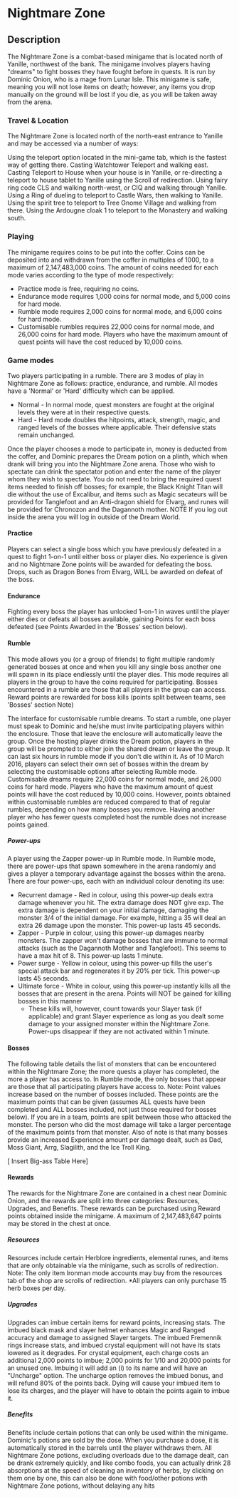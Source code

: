 # Nightmare Zone

## Description
The Nightmare Zone is a combat-based minigame that is located north of Yanille, northwest of the bank. The minigame involves players having "dreams" to fight bosses they have fought before in quests. It is run by Dominic Onion, who is a mage from Lunar Isle. This minigame is safe, meaning you will not lose items on death; however, any items you drop manually on the ground will be lost if you die, as you will be taken away from the arena. 

### Travel & Location
The Nightmare Zone is located north of the north-east entrance to Yanille and may be accessed via a number of ways:

Using the teleport option located in the mini-game tab, which is the fastest way of getting there. 
Casting Watchtower Teleport and walking east. 
Casting Teleport to House when your house is in Yanille, or re-directing a teleport to house tablet to Yanille using the Scroll of redirection. 
Using fairy ring code CLS and walking north-west, or CIQ and walking through Yanille. 
Using a Ring of dueling to teleport to Castle Wars, then walking to Yanille. 
Using the spirit tree to teleport to Tree Gnome Village and walking from there. 
Using the Ardougne cloak 1 to teleport to the Monastery and walking south.

### Playing
The minigame requires coins to be put into the coffer. Coins can be deposited into and withdrawn from the coffer in multiples of 1000, to a maximum of 2,147,483,000 coins. The amount of coins needed for each mode varies according to the type of mode respectively: 
- Practice mode is free, requiring no coins. 
- Endurance mode requires 1,000 coins for normal mode, and 5,000 coins for hard mode. 
- Rumble mode requires 2,000 coins for normal mode, and 6,000 coins for hard mode. 
- Customisable rumbles requires 22,000 coins for normal mode, and 26,000 coins for hard mode. Players who have the maximum amount of quest points will have the cost reduced by 10,000 coins.

### Game modes
Two players participating in a rumble.
There are 3 modes of play in Nightmare Zone as follows: practice, endurance, and rumble. 
All modes have a 'Normal' or 'Hard' difficulty which can be applied. 
- Normal - In normal mode, quest monsters are fought at the original levels they were at in their respective quests. 
- Hard - Hard mode doubles the hitpoints, attack, strength, magic, and ranged levels of the bosses where applicable. Their defensive stats remain unchanged. 

Once the player chooses a mode to participate in, money is deducted from the coffer, and Dominic prepares the Dream potion on a plinth, which when drank will bring you into the Nightmare Zone arena. Those who wish to spectate can drink the spectator potion and enter the name of the player whom they wish to spectate. 
You do not need to bring the required quest items needed to finish off bosses; for example, the Black Knight Titan will die without the use of Excalibur, and items such as Magic secateurs will be provided for Tanglefoot and an Anti-dragon shield for Elvarg, and runes will be provided for Chronozon and the Dagannoth mother. 
NOTE If you log out inside the arena you will log in outside of the Dream World. 

#### Practice
Players can select a single boss which you have previously defeated in a quest to fight 1-on-1 until either boss or player dies. No experience is given and no Nightmare Zone points will be awarded for defeating the boss. Drops, such as Dragon Bones from Elvarg, WILL be awarded on defeat of the boss. 

#### Endurance
Fighting every boss the player has unlocked 1-on-1 in waves until the player either dies or defeats all bosses available, gaining Points for each boss defeated (see Points Awarded in the 'Bosses' section below). 

#### Rumble
This mode allows you (or a group of friends) to fight multiple randomly generated bosses at once and when you kill any single boss another one will spawn in its place endlessly until the player dies. This mode requires all players in the group to have the coins required for participating. Bosses encountered in a rumble are those that all players in the group can access. Reward points are rewarded for boss kills (points split between teams, see 'Bosses' section Note)

The interface for customisable rumble dreams.
To start a rumble, one player must speak to Dominic and he/she must invite participating players within the enclosure. Those that leave the enclosure will automatically leave the group. Once the hosting player drinks the Dream potion, players in the group will be prompted to either join the shared dream or leave the group. 
It can last six hours in rumble mode if you don't die within it. 
As of 10 March 2016, players can select their own set of bosses within the dream by selecting the customisable options after selecting Rumble mode. Customisable dreams require 22,000 coins for normal mode, and 26,000 coins for hard mode. Players who have the maximum amount of quest points will have the cost reduced by 10,000 coins. However, points obtained within customisable rumbles are reduced compared to that of regular rumbles, depending on how many bosses you remove. Having another player who has fewer quests completed host the rumble does not increase points gained. 

##### Power-ups
A player using the Zapper power-up in Rumble mode.
In Rumble mode, there are power-ups that spawn somewhere in the arena randomly and gives a player a temporary advantage against the bosses within the arena. There are four power-ups, each with an individual colour denoting its use: 
- Recurrent damage - Red in colour, using this power-up deals extra damage whenever you hit. The extra damage does NOT give exp. The extra damage is dependent on your initial damage, damaging the monster 3/4 of the initial damage. For example, hitting a 35 will deal an extra 26 damage upon the monster. This power-up lasts 45 seconds. 
- Zapper - Purple in colour, using this power-up damages nearby monsters. The zapper won't damage bosses that are immune to normal attacks (such as the Dagannoth Mother and Tanglefoot). This seems to have a max hit of 8. This power-up lasts 1 minute. 
- Power surge - Yellow in colour, using this power-up fills the user's special attack bar and regenerates it by 20% per tick. This power-up lasts 45 seconds. 
- Ultimate force - White in colour, using this power-up instantly kills all the bosses that are present in the arena. Points will NOT be gained for killing bosses in this manner 
    - These kills will, however, count towards your Slayer task (if applicable) and grant Slayer experience as long as you dealt some damage to your assigned monster within the Nightmare Zone. 
Power-ups disappear if they are not activated within 1 minute.

#### Bosses
The following table details the list of monsters that can be encountered within the Nightmare Zone; the more quests a player has completed, the more a player has access to. In Rumble mode, the only bosses that appear are those that all participating players have access to. 
Note: Point values increase based on the number of bosses included. These points are the maximum points that can be given (assumes ALL quests have been completed and ALL bosses included, not just those required for bosses below). If you are in a team, points are split between those who attacked the monster. The person who did the most damage will take a larger percentage of the maximum points from that monster. 
Also of note is that many bosses provide an increased Experience amount per damage dealt, such as Dad, Moss Giant, Arrg, Slagilith, and the Ice Troll King.

[ Insert Big-ass Table Here]

#### Rewards
The rewards for the Nightmare Zone are contained in a chest near Dominic Onion, and the rewards are split into three categories: Resources, Upgrades, and Benefits. These rewards can be purchased using Reward points obtained inside the minigame. A maximum of 2,147,483,647 points may be stored in the chest at once. 

##### Resources
Resources include certain Herblore ingredients, elemental runes, and items that are only obtainable via the minigame, such as scrolls of redirection. 
Note: The only item Ironman mode accounts may buy from the resources tab of the shop are scrolls of redirection. 
*All players can only purchase 15 herb boxes per day. 

##### Upgrades
Upgrades can imbue certain items for reward points, increasing stats. The imbued black mask and slayer helmet enhances Magic and Ranged accuracy and damage to assigned Slayer targets. The imbued Fremennik rings increase stats, and imbued crystal equipment will not have its stats lowered as it degrades. For crystal equipment, each charge costs an additional 2,000 points to imbue; 2,000 points for 1/10 and 20,000 points for an unused one. 
Imbuing it will add an (i) to its name and will have an "Uncharge" option. The uncharge option removes the imbued bonus, and will refund 80% of the points back. Dying will cause your imbued item to lose its charges, and the player will have to obtain the points again to imbue it. 

##### Benefits
Benefits include certain potions that can only be used within the minigame. Dominic's potions are sold by the dose. When you purchase a dose, it is automatically stored in the barrels until the player withdraws them. All Nightmare Zone potions, excluding overloads due to the damage dealt, can be drank extremely quickly, and like combo foods, you can actually drink 28 absorptions at the speed of cleaning an inventory of herbs, by clicking on them one by one, this can also be done with food/other potions with Nightmare Zone potions, without delaying any hits